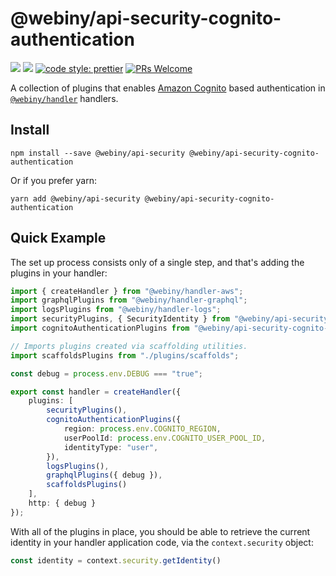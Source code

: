 # @webiny/api-security-cognito-authentication
[![](https://img.shields.io/npm/dw/@webiny/api-security-cognito-authentication.svg)](https://www.npmjs.com/package/@webiny/api-security-cognito-authentication)
[![](https://img.shields.io/npm/v/@webiny/api-security-cognito-authentication.svg)](https://www.npmjs.com/package/@webiny/api-security-cognito-authentication)
[![code style: prettier](https://img.shields.io/badge/code_style-prettier-ff69b4.svg?style=flat-square)](https://github.com/prettier/prettier)
[![PRs Welcome](https://img.shields.io/badge/PRs-welcome-brightgreen.svg?style=flat-square)](http://makeapullrequest.com)

A collection of plugins that enables [Amazon Cognito](https://aws.amazon.com/cognito/) based authentication in [`@webiny/handler`](../handler) handlers.

## Install
```
npm install --save @webiny/api-security @webiny/api-security-cognito-authentication
```

Or if you prefer yarn:
```
yarn add @webiny/api-security @webiny/api-security-cognito-authentication
```

## Quick Example

The set up process consists only of a single step, and that's adding the plugins in your handler:

```ts
import { createHandler } from "@webiny/handler-aws";
import graphqlPlugins from "@webiny/handler-graphql";
import logsPlugins from "@webiny/handler-logs";
import securityPlugins, { SecurityIdentity } from "@webiny/api-security";
import cognitoAuthenticationPlugins from "@webiny/api-security-cognito-authentication";

// Imports plugins created via scaffolding utilities.
import scaffoldsPlugins from "./plugins/scaffolds";

const debug = process.env.DEBUG === "true";

export const handler = createHandler({
    plugins: [
        securityPlugins(),
        cognitoAuthenticationPlugins({
            region: process.env.COGNITO_REGION,
            userPoolId: process.env.COGNITO_USER_POOL_ID,
            identityType: "user",
        }),
        logsPlugins(),
        graphqlPlugins({ debug }),
        scaffoldsPlugins()
    ],
    http: { debug }
});
```

With all of the plugins in place, you should be able to retrieve the current identity in your handler application code, via the `context.security` object:

```ts
const identity = context.security.getIdentity()
```
